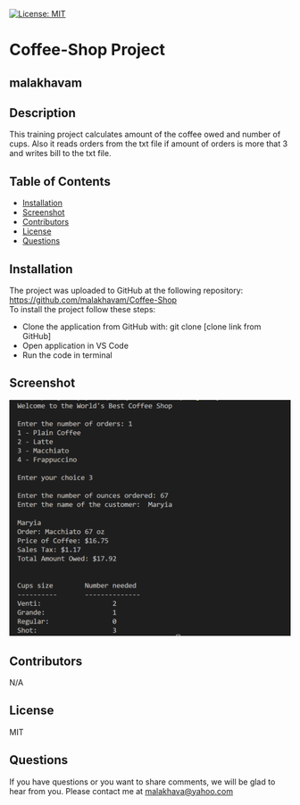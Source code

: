[![License: MIT](https://shields.io/badge/license-MIT-green.svg)](https://opensource.org/licenses/MIT)
# Coffee-Shop Project
## malakhavam
   
## Description 
   
This training project calculates amount of the coffee owed and number of cups. Also it reads orders from the txt file if amount of orders is more that 3 and writes bill to the txt file.
   
## Table of Contents  
   * [Installation](#installation)
   * [Screenshot](#screenshot)
   * [Contributors](#contibutors) 
   * [License](#license)
   * [Questions](#questions)
   
   
## Installation 
   
   The project was uploaded to GitHub at the following repository: https://github.com/malakhavam/Coffee-Shop <br/>
   To install the project follow these steps: 
   * Clone the application from GitHub with: git clone [clone link from GitHub] 
   * Open application in VS Code
   * Run the code in terminal

## Screenshot
![Mockup-image](Screenshot.png)

## Contributors

   N/A

## License

   MIT
  
## Questions
   
   If you have questions or you want to share comments, we will be glad to hear from you. Please contact me at malakhava@yahoo.com

